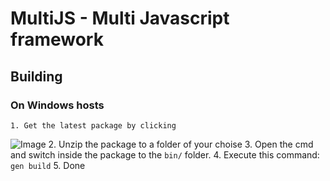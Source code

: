 MultiJS - Multi Javascript framework
====================================

Building
--------

### On Windows hosts
    1. Get the latest package by clicking
![Image](http://s1.bild.me/bilder/060112/4806323Unbenannt.PNG)
	2. Unzip the package to a folder of your choise
	3. Open the cmd and switch inside the package to the `bin/` folder.
	4. Execute this command:
`gen build`
	5. Done